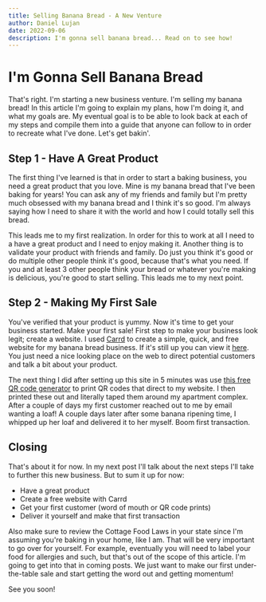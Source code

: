```yaml
---
title: Selling Banana Bread - A New Venture
author: Daniel Lujan
date: 2022-09-06
description: I'm gonna sell banana bread... Read on to see how!
---
```


# I'm Gonna Sell Banana Bread
That's right. I'm starting a new business venture. I'm selling my banana bread! In this article I'm going to explain my plans, how I'm doing it, and what my goals are. My eventual goal is to be able to look back at each of my steps and compile them into a guide that anyone can follow to in order to recreate what I've done. Let's get bakin'.

## Step 1 - Have A Great Product
The first thing I've learned is that in order to start a baking business, you need a great product that you love. Mine is my banana bread that I've been baking for years! You can ask any of my friends and family but I'm pretty much obsessed with my banana bread and I think it's so good. I'm always saying how I need to share it with the world and how I could totally sell this bread.

This leads me to my first realization. In order for this to work at all I need to a have a great product and I need to enjoy making it. Another thing is to validate your product with friends and family. Do just you think it's good or do multiple other people think it's good, because that's what you need. If you and at least 3 other people think your bread or whatever you're making is delicious, you're good to start selling. This leads me to my next point.

## Step 2 - Making My First Sale
You've verified that your product is yummy. Now it's time to get your business started. Make your first sale! First step to make your business look legit; create a website. I used [Carrd](https://carrd.co/) to create a simple, quick, and free website for my banana bread business. If it's still up you can view it [here](https://daniels-banana-bread.carrd.co/). You just need a nice looking place on the web to direct potential customers and talk a bit about your product.

The next thing I did after setting up this site in 5 minutes was use [this free QR code generator](https://www.qr-code-generator.com/) to print QR codes that direct to my website. I then printed these out and literally taped them around my apartment complex. After a couple of days my first customer reached out to me by email wanting a loaf! A couple days later after some banana ripening time, I whipped up her loaf and delivered it to her myself. Boom first transaction.

## Closing
That's about it for now. In my next post I'll talk about the next steps I'll take to further this new business. But to sum it up for now:
- Have a great product
- Create a free website with Carrd
- Get your first customer (word of mouth or QR code prints)
- Deliver it yourself and make that first transaction

Also make sure to review the Cottage Food Laws in your state since I'm assuming you're baking in your home, like I am. That will be very important to go over for yourself. For example, eventually you will need to label your food for allergies and such, but that's out of the scope of this article. I'm going to get into that in coming posts. We just want to make our first under-the-table sale and start getting the word out and getting momentum!

See you soon!